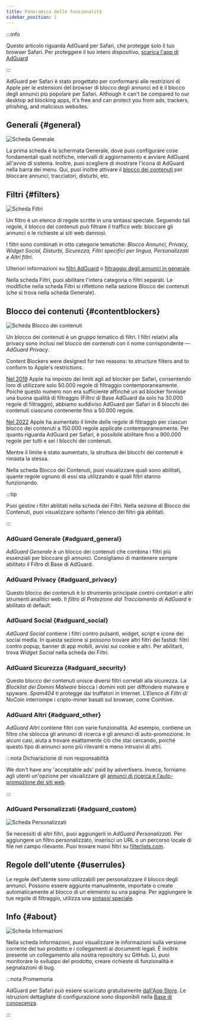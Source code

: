 ```yaml
---
title: Panoramica delle funzionalità
sidebar_position: 1
---
```


:::info

Questo articolo riguarda AdGuard per Safari, che protegge solo il tuo browser Safari. Per proteggere il tuo intero dispositivo, [scarica l'app di AdGuard](https://agrd.io/download-kb-adblock)

:::

AdGuard per Safari è stato progettato per conformarsi alle restrizioni di Apple per le estensioni del browser di blocco degli annunci ed è il blocco degli annunci più popolare per Safari. Although it can't be compared to our desktop ad blocking apps, it's free and can protect you from ads, trackers, phishing, and malicious websites.

## Generali {#general}

![Scheda Generale](https://cdn.adtidy.org/public/Adguard/Blog/AG_for_Safari_in-depth_review/General.png)

La prima scheda è la schermata Generale, dove puoi configurare cose fondamentali quali notifiche, intervalli di aggiornamento e avviare AdGuard all'avvio di sistema. Inoltre, puoi scegliere di mostrare l'icona di AdGuard nella barra dei menu. Qui, puoi inoltre attivare il [blocco dei contenuti](#contentblockers) per bloccare annunci, tracciatori, disturbi, etc.

## Filtri {#filters}

![Scheda Filtri](https://cdn.adtidy.org/public/Adguard/Blog/AG_for_Safari_in-depth_review/Filters.png)

Un filtro è un elenco di regole scritte in una sintassi speciale. Seguendo tali regole, il blocco dei contenuti può filtrare il traffico web: bloccare gli annunci o le richieste ai siti web dannosi.

I filtri sono combinati in otto categorie tematiche: *Blocco Annunci, Privacy, Widget Social, Disturbi, Sicurezza, Filtri specifici per lingua, Personalizzati e Altri filtri*.

Ulteriori informazioni su [filtri AdGuard](/general/ad-filtering/adguard-filters) o [filtraggio degli annunci in generale](/general/ad-filtering/how-ad-blocking-works).

Nella scheda Filtri, puoi abilitare l'intera categoria o filtri separati. Le modifiche nella scheda Filtri si riflettono nella sezione Blocco dei contenuti (che si trova nella scheda Generale).

## Blocco dei contenuti {#contentblockers}

![Scheda Blocco dei contenuti](https://cdn.adtidy.org/public/Adguard/Blog/AG_for_Safari_in-depth_review/Contentblockers.png)

Un blocco dei contenuti è un gruppo tematico di filtri. I filtri relativi alla privacy sono inclusi nel blocco dei contenuti con il nome corrispondente — *AdGuard Privacy*.

Content Blockers were designed for two reasons: to structure filters and to conform to Apple's restrictions.

[Nel 2019](https://adguard.com/en/blog/adguard-safari-1-5.html) Apple ha imposto dei limiti agli ad blocker per Safari, consentendo loro di utilizzare solo 50.000 regole di filtraggio contemporaneamente. Poiché questo numero non era sufficiente affinché un ad blocker fornisse una buona qualità di filtraggio (Filtro di Base AdGuard da solo ha 30.000 regole di filtraggio), abbiamo suddiviso AdGuard per Safari in 6 blocchi dei contenuti ciascuno contenente fino a 50.000 regole.

[Nel 2022](https://adguard.com/en/blog/adguard-for-safari-1-11.html) Apple ha aumentato il limite delle regole di filtraggio per ciascun blocco dei contenuti a 150.000 regole applicate contemporaneamente. Per quanto riguarda AdGuard per Safari, è possibile abilitare fino a 900.000 regole per tutti e sei i blocchi dei contenuti.

Mentre il limite è stato aumentato, la struttura dei blocchi dei contenuti è rimasta la stessa.

Nella scheda Blocco dei Contenuti, puoi visualizzare quali sono abilitati, quante regole ognuno di essi sta utilizzando e quali filtri stanno funzionando.

:::tip

Puoi gestire i filtri abilitati nella scheda dei Filtri. Nella sezione di Blocco dei Contenuti, puoi visualizzare soltanto l'elenco dei filtri già abilitati.

:::

### AdGuard Generale {#adguard_general}

*AdGuard Generale* è un blocco dei contenuti che combina i filtri più essenziali per bloccare gli annunci. Consigliamo di mantenere sempre abilitato il Filtro di Base di AdGuard.

### AdGuard Privacy {#adguard_privacy}

Questo blocco dei contenuti è lo strumento principale contro contatori e altri strumenti analitici web. Il *filtro di Protezione dal Tracciamento di AdGuard* è abilitato di default.

### AdGuard Social {#adguard_social}

*AdGuard Social* contiene i filtri contro pulsanti, widget, script e icone dei social media. In questa sezione si possono trovare altri filtri dei fastidi: filtri contro popup, banner di app mobili, avvisi sui cookie e altri. Per abilitarli, trova *Widget Social* nella scheda dei Filtri.

### AdGuard Sicurezza {#adguard_security}

Questo blocco dei contenuti unisce diversi filtri correlati alla sicurezza. La *Blocklist dei Domini Malware* blocca i domini noti per diffondere malware e spyware. *Spam404* ti protegge dai truffatori in Internet. L'*Elenco di Filtri di NoCoin* interrompe i cripto-miner basati sul browser, come Coinhive.

### AdGuard Altri {#adguard_other}

*AdGuard Altri* contiene filtri con varie funzionalità. Ad esempio, contiene un filtro che sblocca gli annunci di ricerca e gli annunci di auto-promozione. In alcuni casi, aiuta a trovare esattamente ciò che stai cercando, poiché questo tipo di annunci sono più rilevanti e meno intrusivi di altri.

:::nota Dichiarazione di non responsabilità

We don't have any 'acceptable ads' paid by advertisers. Invece, forniamo agli utenti un'opzione per visualizzare gli [annunci di ricerca e l'auto-promozione dei siti web](/general/ad-filtering/search-ads).

:::

### AdGuard Personalizzati {#adguard_custom}

![Scheda Personalizzati](https://cdn.adtidy.org/public/Adguard/Blog/AG_for_Safari_in-depth_review/AGCustom.png)

Se necessiti di altri filtri, puoi aggiungerli in *AdGuard Personalizzati*. Per aggiungere un filtro personalizzato, inserisci un URL o un percorso locale di file nel campo rilevante. Puoi trovare nuovi filtri su [filterlists.com](https://filterlists.com/).

## Regole dell'utente {#userrules}

Le regole dell'utente sono utilizzabili per personalizzare il blocco degli annunci. Possono essere aggiunte manualmente, importate o create automaticamente al blocco di un elemento su una pagina. Per aggiungere le tue regole di filtraggio, utilizza una [sintassi speciale](/general/ad-filtering/create-own-filters).

## Info {#about}

![Scheda Informazioni](https://cdn.adtidy.org/public/Adguard/Blog/AG_for_Safari_in-depth_review/About.png)

Nella scheda Informazioni, puoi visualizzare le informazioni sulla versione corrente del tuo prodotto e i collegamenti ai documenti legali. È inoltre presente un collegamento alla nostra repository su GitHub. Lì, puoi monitorare lo sviluppo del prodotto, creare richieste di funzionalità e segnalazioni di bug.

:::nota Promemoria

AdGuard per Safari può essere scaricato gratuitamente [dall'App Store](https://apps.apple.com/app/adguard-for-safari/id1440147259). Le istruzioni dettagliate di configurazione sono disponibili nella [Base di conoscenza](../installation).

:::
